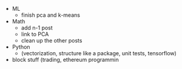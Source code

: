 - ML
  - finish pca and k-means
- Math
  - add n-1 post
  - link to PCA
  - clean up the other posts
- Python
  - (vectorization, structure like a package, unit tests, tensorflow)
- block stuff (trading, ethereum programmin
